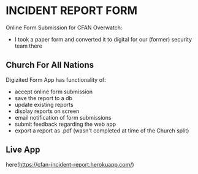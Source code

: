 # INCIDENT REPORT FORM
Online Form Submission for CFAN Overwatch:
  - I took a paper form and converted it to digital for our (former) security team there

## Church For All Nations
Digizited Form App has functionality of:
  - accept online form submission
  - save the report to a db
  - update existing reports
  - display reports on screen
  - email notification of form submissions
  - submit feedback regarding the web app
  - export a report as .pdf (wasn't completed at time of the Church split)


## Live App
here(https://cfan-incident-report.herokuapp.com/)